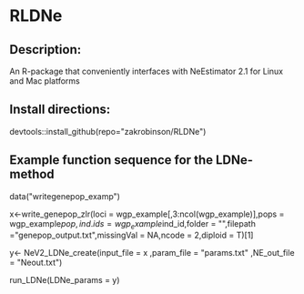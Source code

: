 # RLDNe
## Description:
An R-package that conveniently interfaces with NeEstimator 2.1 for Linux and Mac platforms

## Install directions:
devtools::install_github(repo="zakrobinson/RLDNe")


## Example function sequence for the LDNe-method 
data("writegenepop_examp")


x<-write_genepop_zlr(loci = wgp_example[,3:ncol(wgp_example)],pops = wgp_example$pop,ind.ids = wgp_example$ind_id,folder = "",filepath ="genepop_output.txt",missingVal = NA,ncode = 2,diploid = T)[1]


y<- NeV2_LDNe_create(input_file = x ,param_file = "params.txt" ,NE_out_file = "Neout.txt")


run_LDNe(LDNe_params = y)
